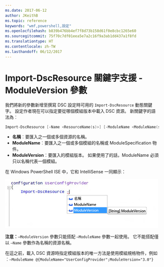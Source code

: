 ```yaml
---
ms.date: 2017-06-12
author: JKeithB
ms.topic: reference
keywords: "wmf,powershell,設定"
ms.openlocfilehash: b839b476bb4ef7f8d73b158d61f0e8cbc1265e60
ms.sourcegitcommit: 75f70c7df01eea5e7a2c16f9a3ab1dd437a1f8fd
ms.translationtype: HT
ms.contentlocale: zh-TW
ms.lasthandoff: 06/12/2017
---
```

<a id="import-dscresource-keyword-supports--moduleversion-parameter" class="xliff"></a>
# Import-DscResource 關鍵字支援 -ModuleVersion 參數

我們將新的參數新增至撰寫 DSC 設定時可用的 `Import-DscResource` 動態關鍵字。 設定作者現在可以指定要從哪個模組版本中載入 DSC 資源。 新關鍵字的語法為︰

```powershell
Import-DscResource [-Name <ResourceName(s)>] [-ModuleName <ModuleName(s)>] [-ModuleVersion <ModuleVersion>]
```

* **名稱**︰要匯入之一個或多個資源的名稱。
* **ModuleName**︰要匯入之一個或多個模組的名稱或 ModuleSpecification 物件。
* **ModuleVersion**︰要匯入的模組版本。 如果使用了的話，ModuleName 必須只以名稱代表一個模組。 

在 Windows PowerShell ISE 中，它和 IntelliSense 一同顯示：

![](../images/Import-DscResource-Modversion.jpg)

**注意：**`–ModuleVersion` 參數只能搭配 `–ModuleName` 參數一起使用。 它不能搭配僅以 `–Name` 參數作為名稱的資源名稱。

在這之前，載入 DSC 資源時指定模組版本的唯一方法是使用模組規格物件，例如︰`–ModuleName @{ModuleName="UserConfigProvider";ModuleVersion="3.0"}`


